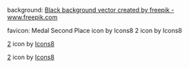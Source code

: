 background: <a href="https://www.freepik.com/vectors/black-background">Black background vector created by freepik - www.freepik.com</a>

favicon: Medal Second Place icon by Icons8
2 icon by Icons8

<a target="_blank" href="https://icons8.com/icon/104345/2">2</a> icon by <a target="_blank" href="https://icons8.com">Icons8</a>

<a target="_blank" href="https://icons8.com/icon/35315/2">2</a> icon by <a target="_blank" href="https://icons8.com">Icons8</a>
